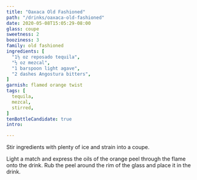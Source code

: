 ```yaml
---
title: "Oaxaca Old Fashioned"
path: "/drinks/oaxaca-old-fashioned"
date: 2020-05-08T15:05:29-08:00
glass: coupe
sweetness: 2
booziness: 3
family: old fashioned
ingredients: [
  "1½ oz reposado tequila",
  "½ oz mezcal",
  "1 barspoon light agave",
  "2 dashes Angostura bitters",
]
garnish: flamed orange twist
tags: [
  tequila,
  mezcal,
  stirred,
]
tenBottleCandidate: true
intro:

---
```

Stir ingredients with plenty of ice and strain into a coupe.

Light a match and express the oils of the orange peel through the flame onto the drink.
Rub the peel around the rim of the glass and place it in the drink.
